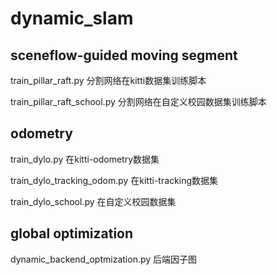 # dynamic_slam

## sceneflow-guided moving segment
train_pillar_raft.py 分割网络在kitti数据集训练脚本

train_pillar_raft_school.py 分割网络在自定义校园数据集训练脚本

## odometry
train_dylo.py  在kitti-odometry数据集

train_dylo_tracking_odom.py 在kitti-tracking数据集

train_dylo_school.py  在自定义校园数据集

## global optimization
dynamic_backend_optmization.py 后端因子图

